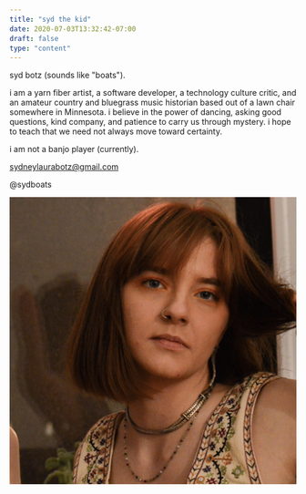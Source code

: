 ```yaml
---
title: "syd the kid"
date: 2020-07-03T13:32:42-07:00
draft: false
type: "content"
---
```


syd botz (sounds like "boats"). 

i am a yarn fiber artist, a software developer, a technology culture critic, and an amateur country and bluegrass music historian based out of a lawn chair
somewhere in Minnesota. i believe in the power of dancing, asking good questions, kind company, and patience to carry us 
through mystery. i hope to teach that we need not always move toward certainty.  

i am not a banjo player (currently).  

sydneylaurabotz@gmail.com

@sydboats

![syd](headshot.jpg)